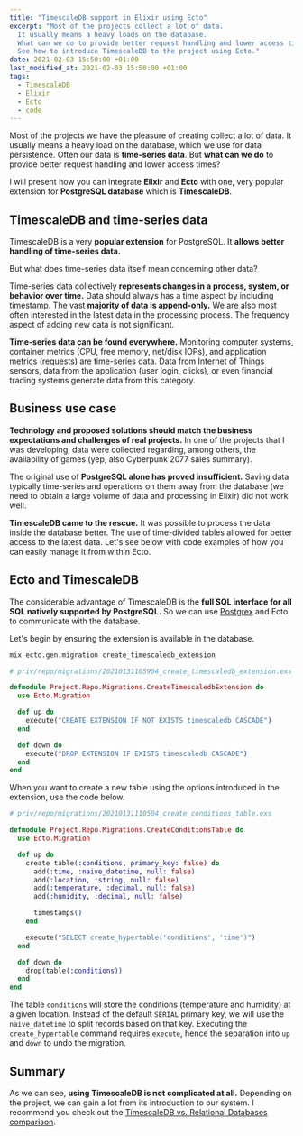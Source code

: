 ```yaml
---
title: "TimescaleDB support in Elixir using Ecto"
excerpt: "Most of the projects collect a lot of data.
  It usually means a heavy loads on the database.
  What can we do to provide better request handling and lower access times?
  See how to introduce TimescaleDB to the project using Ecto."
date: 2021-02-03 15:50:00 +01:00
last_modified_at: 2021-02-03 15:50:00 +01:00
tags:
  - TimescaleDB
  - Elixir
  - Ecto
  - code
---
```


  Most of the projects we have the pleasure of creating collect a lot of data.
  It usually means a heavy load on the database, which we use for data persistence.
  Often our data is **time-series data**.
  But **what can we do** to provide better request handling and lower access times?

  I will present how you can integrate **Elixir** and **Ecto** with one, very popular extension for **PostgreSQL database** which is **TimescaleDB**.

## TimescaleDB and time-series data

  TimescaleDB is a very **popular extension** for PostgreSQL.
  It **allows better handling of time-series data.**

  But what does time-series data itself mean concerning other data?

  Time-series data collectively **represents changes in a process, system, or behavior over time.**
  Data should always has a time aspect by including timestamp.
  The vast **majority of data is append-only.**
  We are also most often interested in the latest data in the processing process.
  The frequency aspect of adding new data is not significant.

  **Time-series data can be found everywhere.**
  Monitoring computer systems, container metrics (CPU, free memory, net/disk IOPs), and application metrics (requests) are time-series data.
  Data from Internet of Things sensors, data from the application (user login, clicks), or even financial trading systems generate data from this category.

## Business use case

  **Technology and proposed solutions should match the business expectations and challenges of real projects.**
  In one of the projects that I was developing, data were collected regarding, among others, the availability of games (yep, also Cyberpunk 2077 sales summary).

  The original use of **PostgreSQL alone has proved insufficient.**
  Saving data typically time-series and operations on them away from the database (we need to obtain a large volume of data and processing in Elixir) did not work well.

  **TimescaleDB came to the rescue.**
  It was possible to process the data inside the database better.
  The use of time-divided tables allowed for better access to the latest data.
  Let's see below with code examples of how you can easily manage it from within Ecto.

## Ecto and TimescaleDB

  The considerable advantage of TimescaleDB is the **full SQL interface for all SQL natively supported by PostgreSQL.**
  So we can use [Postgrex](https://github.com/elixir-ecto/ecto#usage) and Ecto to communicate with the database.

  Let's begin by ensuring the extension is available in the database.

  ```bash
  mix ecto.gen.migration create_timescaledb_extension
  ```

  ```elixir
  # priv/repo/migrations/20210131105904_create_timescaledb_extension.exs

  defmodule Project.Repo.Migrations.CreateTimescaledbExtension do
    use Ecto.Migration

    def up do
      execute("CREATE EXTENSION IF NOT EXISTS timescaledb CASCADE")
    end

    def down do
      execute("DROP EXTENSION IF EXISTS timescaledb CASCADE")
    end
  end
  ```

  When you want to create a new table using the options introduced in the extension, use the code below.

  ```elixir
  # priv/repo/migrations/20210131110504_create_conditions_table.exs

  defmodule Project.Repo.Migrations.CreateConditionsTable do
    use Ecto.Migration

    def up do
      create table(:conditions, primary_key: false) do
        add(:time, :naive_datetime, null: false)
        add(:location, :string, null: false)
        add(:temperature, :decimal, null: false)
        add(:humidity, :decimal, null: false)

        timestamps()
      end

      execute("SELECT create_hypertable('conditions', 'time')")
    end

    def down do
      drop(table(:conditions))
    end
  end
  ```

  The table `conditions` will store the conditions (temperature and humidity) at a given location.
  Instead of the default `SERIAL` primary key, we will use the `naive_datetime` to split records based on that key.
  Executing the `create_hypertable` command requires `execute`, hence the separation into `up` and `down` to undo the migration.

## Summary

  As we can see, **using TimescaleDB is not complicated at all.**
  Depending on the project, we can gain a lot from its introduction to our system.
  I recommend you check out the [TimescaleDB vs. Relational Databases comparison](https://docs.timescale.com/latest/introduction/timescaledb-vs-postgres).
